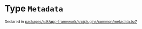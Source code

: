 # Type `Metadata`
<sub>Declared in [packages/sdk/app-framework/src/plugins/common/metadata.ts:7](https://github.com/dxos/dxos/blob/5edae0c63/packages/sdk/app-framework/src/plugins/common/metadata.ts#L7)</sub>






